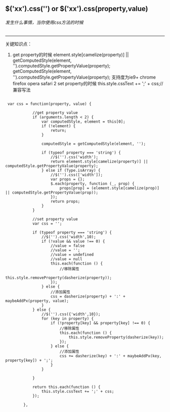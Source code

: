 ## $('xx').css('') or  $('xx').css(property,value)
###### 发生什么事情，当你使用css方法的时候
---

关键知识点：
1. get property的时候
			element.style[camelize(property)] || getComputedStyle(element, '').computedStyle.getPropertyValue(property);
			getComputedStyle(element, '').computedStyle.getPropertyValue(property); 支持度为ie9+ chrome firefox opera safari
2 set property的时候
		this.style.cssText += ';' + css;//兼容写法

```

 var css = function(property, value) {

            //get property value
            if (arguments.length < 2) {
                var computedStyle, element = this[0];
                if (!element) {
                    return;
                }

                computedStyle = getComputedStyle(element, '');

                if (typeof property === 'string') {
                    //$('').css('width');
                    return element.style[camelize(property)] || computedStyle.getPropertyValue(property);
                } else if (Type.isArray) {
                    //$('').css(['width']);
                    var props = {};
                    $.each(property, function (_, prop) {
                        props[prop] = (element.style[camelize(prop)] || computedStyle.getPropertyValue(prop));
                    });
                    return props;
                }
            }

            //set property value
            var css = '';

            if (typeof property === 'string') {
                //$('').css('width',10);
                if (!value && value !== 0) {
                    //value = false
                    //value = '';
                    //value = undefined
                    //value = null
                    this.each(function () {
                        //移除属性
                        this.style.removeProperty(dasherize(property));
                    });
                } else {
                    //添加属性
                    css = dasherize(property) + ':' + maybeAddPx(property, value);
                }
            } else {
                //$('').css({'width',10});
                for (key in property) {
                    if (!property[key] && property[key] !== 0) {
                        //移除属性
                        this.each(function () {
                            this.style.removeProperty(dasherize(key));
                        });
                    } else {
                        //添加属性
                        css += dasherize(key) + ':' + maybeAddPx(key, property[key]) + ';';
                    }
                }

            }

            return this.each(function () {
                this.style.cssText += ';' + css;
            });

        },

```
